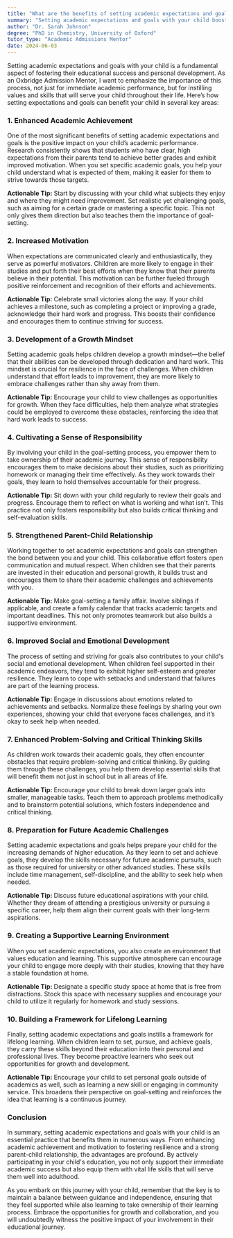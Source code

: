 ```yaml
---
title: "What are the benefits of setting academic expectations and goals with my child?"
summary: "Setting academic expectations and goals with your child boosts their performance, builds essential skills, and fosters lifelong values for success."
author: "Dr. Sarah Johnson"
degree: "PhD in Chemistry, University of Oxford"
tutor_type: "Academic Admissions Mentor"
date: 2024-06-03
---
```


Setting academic expectations and goals with your child is a fundamental aspect of fostering their educational success and personal development. As an Oxbridge Admission Mentor, I want to emphasize the importance of this process, not just for immediate academic performance, but for instilling values and skills that will serve your child throughout their life. Here’s how setting expectations and goals can benefit your child in several key areas:

### 1. Enhanced Academic Achievement

One of the most significant benefits of setting academic expectations and goals is the positive impact on your child’s academic performance. Research consistently shows that students who have clear, high expectations from their parents tend to achieve better grades and exhibit improved motivation. When you set specific academic goals, you help your child understand what is expected of them, making it easier for them to strive towards those targets.

**Actionable Tip:** Start by discussing with your child what subjects they enjoy and where they might need improvement. Set realistic yet challenging goals, such as aiming for a certain grade or mastering a specific topic. This not only gives them direction but also teaches them the importance of goal-setting.

### 2. Increased Motivation

When expectations are communicated clearly and enthusiastically, they serve as powerful motivators. Children are more likely to engage in their studies and put forth their best efforts when they know that their parents believe in their potential. This motivation can be further fueled through positive reinforcement and recognition of their efforts and achievements.

**Actionable Tip:** Celebrate small victories along the way. If your child achieves a milestone, such as completing a project or improving a grade, acknowledge their hard work and progress. This boosts their confidence and encourages them to continue striving for success.

### 3. Development of a Growth Mindset

Setting academic goals helps children develop a growth mindset—the belief that their abilities can be developed through dedication and hard work. This mindset is crucial for resilience in the face of challenges. When children understand that effort leads to improvement, they are more likely to embrace challenges rather than shy away from them.

**Actionable Tip:** Encourage your child to view challenges as opportunities for growth. When they face difficulties, help them analyze what strategies could be employed to overcome these obstacles, reinforcing the idea that hard work leads to success.

### 4. Cultivating a Sense of Responsibility

By involving your child in the goal-setting process, you empower them to take ownership of their academic journey. This sense of responsibility encourages them to make decisions about their studies, such as prioritizing homework or managing their time effectively. As they work towards their goals, they learn to hold themselves accountable for their progress.

**Actionable Tip:** Sit down with your child regularly to review their goals and progress. Encourage them to reflect on what is working and what isn’t. This practice not only fosters responsibility but also builds critical thinking and self-evaluation skills.

### 5. Strengthened Parent-Child Relationship

Working together to set academic expectations and goals can strengthen the bond between you and your child. This collaborative effort fosters open communication and mutual respect. When children see that their parents are invested in their education and personal growth, it builds trust and encourages them to share their academic challenges and achievements with you.

**Actionable Tip:** Make goal-setting a family affair. Involve siblings if applicable, and create a family calendar that tracks academic targets and important deadlines. This not only promotes teamwork but also builds a supportive environment.

### 6. Improved Social and Emotional Development

The process of setting and striving for goals also contributes to your child's social and emotional development. When children feel supported in their academic endeavors, they tend to exhibit higher self-esteem and greater resilience. They learn to cope with setbacks and understand that failures are part of the learning process.

**Actionable Tip:** Engage in discussions about emotions related to achievements and setbacks. Normalize these feelings by sharing your own experiences, showing your child that everyone faces challenges, and it’s okay to seek help when needed.

### 7. Enhanced Problem-Solving and Critical Thinking Skills

As children work towards their academic goals, they often encounter obstacles that require problem-solving and critical thinking. By guiding them through these challenges, you help them develop essential skills that will benefit them not just in school but in all areas of life.

**Actionable Tip:** Encourage your child to break down larger goals into smaller, manageable tasks. Teach them to approach problems methodically and to brainstorm potential solutions, which fosters independence and critical thinking.

### 8. Preparation for Future Academic Challenges

Setting academic expectations and goals helps prepare your child for the increasing demands of higher education. As they learn to set and achieve goals, they develop the skills necessary for future academic pursuits, such as those required for university or other advanced studies. These skills include time management, self-discipline, and the ability to seek help when needed.

**Actionable Tip:** Discuss future educational aspirations with your child. Whether they dream of attending a prestigious university or pursuing a specific career, help them align their current goals with their long-term aspirations.

### 9. Creating a Supportive Learning Environment

When you set academic expectations, you also create an environment that values education and learning. This supportive atmosphere can encourage your child to engage more deeply with their studies, knowing that they have a stable foundation at home.

**Actionable Tip:** Designate a specific study space at home that is free from distractions. Stock this space with necessary supplies and encourage your child to utilize it regularly for homework and study sessions.

### 10. Building a Framework for Lifelong Learning

Finally, setting academic expectations and goals instills a framework for lifelong learning. When children learn to set, pursue, and achieve goals, they carry these skills beyond their education into their personal and professional lives. They become proactive learners who seek out opportunities for growth and development.

**Actionable Tip:** Encourage your child to set personal goals outside of academics as well, such as learning a new skill or engaging in community service. This broadens their perspective on goal-setting and reinforces the idea that learning is a continuous journey.

### Conclusion

In summary, setting academic expectations and goals with your child is an essential practice that benefits them in numerous ways. From enhancing academic achievement and motivation to fostering resilience and a strong parent-child relationship, the advantages are profound. By actively participating in your child's education, you not only support their immediate academic success but also equip them with vital life skills that will serve them well into adulthood.

As you embark on this journey with your child, remember that the key is to maintain a balance between guidance and independence, ensuring that they feel supported while also learning to take ownership of their learning process. Embrace the opportunities for growth and collaboration, and you will undoubtedly witness the positive impact of your involvement in their educational journey.
    
